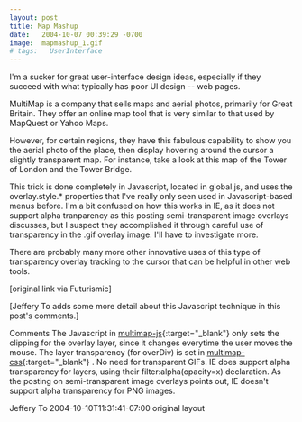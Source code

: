 ```yaml
---
layout: post
title: Map Mashup
date:   2004-10-07 00:39:29 -0700
image:  mapmashup_1.gif
# tags:   UserInterface
---
```



I'm a sucker for great user-interface design ideas, especially if they succeed with what typically has poor UI design -- web pages.

MultiMap is a company that sells maps and aerial photos, primarily for Great Britain. They offer an online map tool that is very similar to that used by MapQuest or Yahoo Maps.

However, for certain regions, they have this fabulous capability to show you the aerial photo of the place, then display hovering around the cursor a slightly transparent map. For instance, take a look at this map of the Tower of London and the Tower Bridge.

This trick is done completely in Javascript, located in global.js, and uses the overlay.style.* properties that I've really only seen used in Javascript-based menus before. I'm a bit confused on how this works in IE, as it does not support alpha tranparency as this posting semi-transparent image overlays discusses, but I suspect they accomplished it through careful use of transparency in the .gif overlay image. I'll have to investigate more.

There are probably many more other innovative uses of this type of transparency overlay tracking to the cursor that can be helpful in other web tools.

[original link via Futurismic]

[Jeffery To adds some more detail about this Javascript technique in this post's comments.]

Comments
The Javascript in [multimap-js](http://www.multimap.com/static/global.js){:target="_blank"} only sets the clipping for the overlay layer, since it changes everytime the user moves the mouse. The layer transparency (for overDiv) is set in [multimap-css](http://www.multimap.com/static/ps_new.css){:target="_blank"} . No need for transparent GIFs. IE does support alpha transparency for layers, using their filter:alpha(opacity=x) declaration. As the posting on semi-transparent image overlays points out, IE doesn't support alpha transparency for PNG images.

Jeffery To 2004-10-10T11:31:41-07:00
original layout
